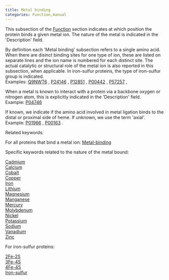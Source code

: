 ```yaml
---
title: Metal binding
categories: Function,manual
---
```


This subsection of the [Function](http://www.uniprot.org/help/function%5Fsection) section indicates at which position the protein binds a given metal ion. The nature of the metal is indicated in the 'Description' field.

By definition each 'Metal binding' subsection refers to a single amino acid. When there are disinct binding sites for one type of ion, these are listed on separate lines and the ion name is numbered for each distinct site. The actual catalytic or structural role of the metal ion is also reported in this subsection, when applicable. In iron-sulfur proteins, the type of iron-sulfur group is indicated.  
Examples: [Q9NWT6](https://www.uniprot.org/uniprotkb/q9nwt6#function) , [P24146](https://www.uniprot.org/uniprotkb/p24146#function) , [P12851](https://www.uniprot.org/uniprotkb/p12851#function) , [P00442](https://www.uniprot.org/uniprotkb/p00442#function) , [P57257](https://www.uniprot.org/uniprotkb/p57257#function) ,

When a metal is known to interact with a protein via a backbone oxygen or nitrogen atom, this is explicitly indicated in the 'Description' field.  
Example: [P04746](https://www.uniprot.org/uniprotkb/p04746#function)

If known, we indicate if the amino acid involved in metal ligation binds to the distal or proximal side of heme. If unknown, we use the term 'axial'.  
Example: [P01966](https://www.uniprot.org/uniprotkb/p01966#function) , [P00163](https://www.uniprot.org/uniprotkb/p00163#function) .

Related keywords:

For all proteins that bind a metal ion: [Metal-binding](http://www.uniprot.org/keywords/479)

Specific keywords related to the nature of the metal bound:

[Cadmium](http://www.uniprot.org/keywords/104)  
[Calcium](http://www.uniprot.org/keywords/106)  
[Cobalt](http://www.uniprot.org/keywords/179)  
[Copper](http://www.uniprot.org/keywords/186)  
[Iron](http://www.uniprot.org/keywords/408)  
[Lithium](http://www.uniprot.org/keywords/452)  
[Magnesium](http://www.uniprot.org/keywords/460)  
[Manganese](http://www.uniprot.org/keywords/464)  
[Mercury](http://www.uniprot.org/keywords/476)  
[Molybdenum](http://www.uniprot.org/keywords/500)  
[Nickel](http://www.uniprot.org/keywords/533)  
[Potassium](http://www.uniprot.org/keywords/630)  
[Sodium](http://www.uniprot.org/keywords/915)  
[Vanadium](http://www.uniprot.org/keywords/837)  
[Zinc](http://www.uniprot.org/keywords/862)

For iron-sulfur proteins:

[2Fe-2S](http://www.uniprot.org/keywords/1)  
[3Fe-4S](http://www.uniprot.org/keywords/3)  
[4Fe-4S](http://www.uniprot.org/keywords/4)  
[Iron-sulfur](http://www.uniprot.org/keywords/411)
